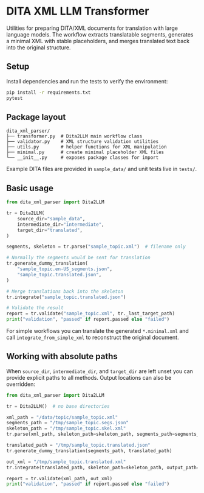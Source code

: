 # DITA XML LLM Transformer

Utilities for preparing DITA/XML documents for translation with large language models. The workflow extracts translatable segments, generates a minimal XML with stable placeholders, and merges translated text back into the original structure.

## Setup

Install dependencies and run the tests to verify the environment:

```bash
pip install -r requirements.txt
pytest
```

## Package layout

```
dita_xml_parser/
├── transformer.py  # Dita2LLM main workflow class
├── validator.py    # XML structure validation utilities
├── utils.py        # helper functions for XML manipulation
├── minimal.py      # create minimal placeholder XML files
└── __init__.py     # exposes package classes for import
```

Example DITA files are provided in `sample_data/` and unit tests live in `tests/`.

## Basic usage

```python
from dita_xml_parser import Dita2LLM

tr = Dita2LLM(
    source_dir="sample_data",
    intermediate_dir="intermediate",
    target_dir="translated",
)

segments, skeleton = tr.parse("sample_topic.xml")  # filename only

# Normally the segments would be sent for translation
tr.generate_dummy_translation(
    "sample_topic.en-US_segments.json",
    "sample_topic.translated.json",
)

# Merge translations back into the skeleton
tr.integrate("sample_topic.translated.json")

# Validate the result
report = tr.validate("sample_topic.xml", tr._last_target_path)
print("validation", "passed" if report.passed else "failed")
```

For simple workflows you can translate the generated `*.minimal.xml` and call `integrate_from_simple_xml` to reconstruct the original document.

## Working with absolute paths

When `source_dir`, `intermediate_dir`, and `target_dir` are left unset you can
provide explicit paths to all methods. Output locations can also be overridden:

```python
from dita_xml_parser import Dita2LLM

tr = Dita2LLM()  # no base directories

xml_path = "/data/topic/sample_topic.xml"
segments_path = "/tmp/sample_topic.segs.json"
skeleton_path = "/tmp/sample_topic.skel.xml"
tr.parse(xml_path, skeleton_path=skeleton_path, segments_path=segments_path)

translated_path = "/tmp/sample_topic.translated.json"
tr.generate_dummy_translation(segments_path, translated_path)

out_xml = "/tmp/sample_topic.translated.xml"
tr.integrate(translated_path, skeleton_path=skeleton_path, output_path=out_xml)

report = tr.validate(xml_path, out_xml)
print("validation", "passed" if report.passed else "failed")
```
